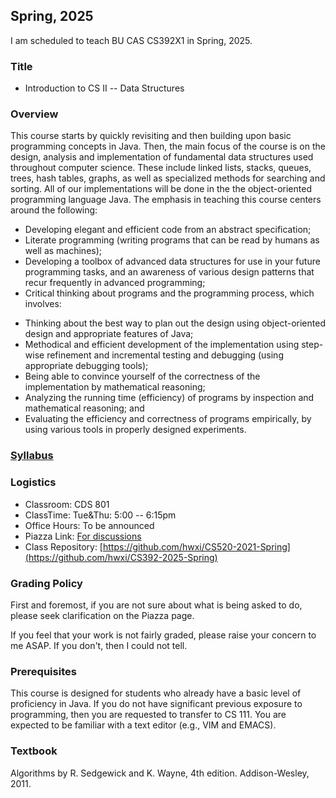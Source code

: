 ## Spring, 2025

I am scheduled to teach BU CAS CS392X1 in Spring, 2025.

### Title

* Introduction to CS II -- Data Structures

### Overview

This course starts by quickly revisiting and then building upon basic
programming concepts in Java. Then, the main focus of the course is on
the design, analysis and implementation of fundamental data structures
used throughout computer science. These include linked lists, stacks,
queues, trees, hash tables, graphs, as well as specialized methods for
searching and sorting. All of our implementations will be done in the the
object-oriented programming language Java. The emphasis in teaching
this course centers around the following:

* Developing elegant and efficient code from an abstract specification;
* Literate programming (writing programs that can be read by humans as well
as machines);
* Developing a toolbox of advanced data structures for use in your future
programming tasks, and an awareness of various design patterns that recur
frequently in advanced programming;
* Critical thinking about programs and the programming process, which
involves:
- Thinking about the best way to plan out the design using object-oriented
design and appropriate features of Java;
- Methodical and efficient development of the implementation using step-wise
refinement and incremental testing and debugging (using appropriate
debugging tools);
- Being able to convince yourself of the correctness of the implementation by
mathematical reasoning;
- Analyzing the running time (efficiency) of programs by inspection and
mathematical reasoning; and
- Evaluating the efficiency and correctness of programs empirically, by using
various tools in properly designed experiments.

### [Syllabus](./syllabus.pdf)

### Logistics

* Classroom: CDS 801
* ClassTime: Tue&Thu: 5:00 -- 6:15pm
* Office Hours: To be announced
* Piazza Link: [For discussions](https://piazza.com/bu/spring2025/bucascs392x1/home)
* Class Repository: [https://github.com/hwxi/CS520-2021-Spring](https://github.com/hwxi/CS392-2025-Spring)

### Grading Policy

First and foremost, if you are not sure about what is being asked
to do, please seek clarification on the Piazza page.

If you feel that your work is not fairly graded, please raise your
concern to me ASAP. If you don't, then I could not tell.

### Prerequisites

This course is designed for students who already have a basic level of
proficiency in Java. If you do not have significant previous exposure
to programming, then you are requested to transfer to CS 111.  You are
expected to be familiar with a text editor (e.g., VIM and EMACS).

### Textbook
  
Algorithms by R. Sedgewick and K. Wayne, 4th edition. Addison-Wesley, 2011.
